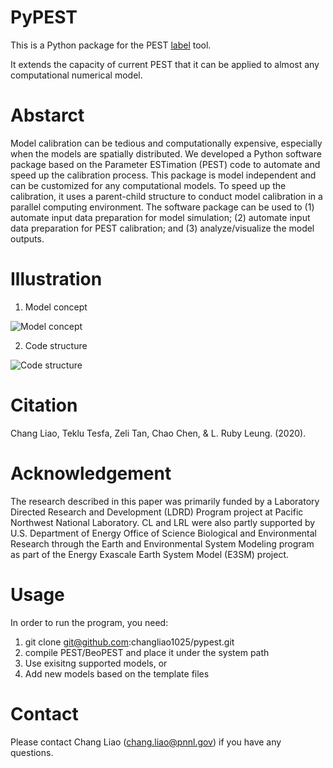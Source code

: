 # PyPEST

This is a Python package for the PEST [label](http://www.pesthomepage.org/) tool.

It extends the capacity of current PEST that it can be applied to almost any computational numerical model.


# Abstarct

Model calibration can be tedious and computationally expensive, especially when the models are spatially distributed. We developed a Python software package based on the Parameter ESTimation (PEST) code to automate and speed up the calibration process. This package is model independent and can be customized for any computational models. To speed up the calibration, it uses a parent-child structure to conduct model calibration in a parallel computing environment. The software package can be used to (1) automate input data preparation for model simulation; (2) automate input data preparation for PEST calibration; and (3) analyze/visualize the model outputs. 

# Illustration 

1. Model concept

![Model concept](https://github.com/changliao1025/pypest/blob/master/pypest.png?raw=true)


2. Code structure
   
![Code structure](https://github.com/changliao1025/pypest/blob/master/instruction.png?raw=true)

# Citation
Chang Liao, Teklu Tesfa, Zeli Tan, Chao Chen, & L. Ruby Leung. (2020). 



# Acknowledgement
The research described in this paper was primarily funded by a Laboratory Directed Research and Development (LDRD) Program project at Pacific Northwest National Laboratory. CL and LRL were also partly supported by U.S. Department of Energy Office of Science Biological and Environmental Research through the Earth and Environmental System Modeling program as part of the Energy Exascale Earth System Model (E3SM) project. 

# Usage
In order to run the program, you need:
1. git clone git@github.com:changliao1025/pypest.git
2. compile PEST/BeoPEST and place it under the system path
3. Use exisitng supported models, or
4. Add new models based on the template files

# Contact
Please contact Chang Liao (chang.liao@pnnl.gov) if you have any questions.



